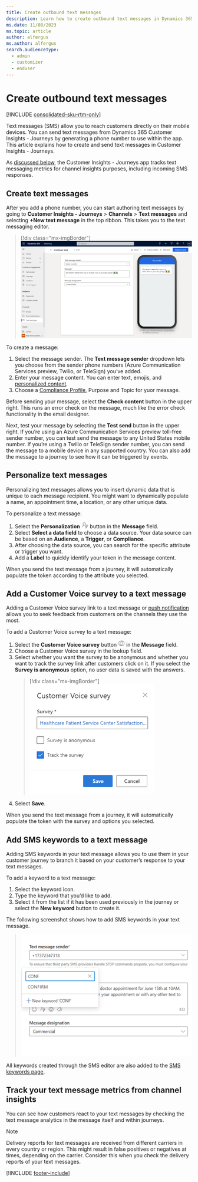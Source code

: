 ```yaml
---
title: Create outbound text messages
description: Learn how to create outbound text messages in Dynamics 365 Customer Insights - Journeys.
ms.date: 11/08/2023
ms.topic: article
author: alfergus
ms.author: alfergus
search.audienceType: 
  - admin
  - customizer
  - enduser
---
```


# Create outbound text messages

[!INCLUDE [consolidated-sku-rtm-only](./includes/consolidated-sku-rtm-only.md)]

Text messages (SMS) allow you to reach customers directly on their mobile devices. You can send text messages from Dynamics 365 Customer Insights - Journeys by generating a phone number to use within the app. This article explains how to create and send text messages in Customer Insights - Journeys.

As [discussed below](real-time-marketing-outbound-text-messaging.md#track-your-text-message-metrics-from-channel-insights), the Customer Insights - Journeys app tracks text messaging metrics for channel insights purposes, including incoming SMS responses.

## Create text messages

After you add a phone number, you can start authoring text messages by going to **Customer Insights - Journeys** > **Channels** > **Text messages** and selecting **+New text message** in the top ribbon. This takes you to the text messaging editor.

> [!div class="mx-imgBorder"]
> ![Text editor screenshot.](media/real-time-marketing-text-editor4.png "Text editor screenshot")

To create a message:

1. Select the message sender. The **Text message sender** dropdown lets you choose from the sender phone numbers (Azure Communication Services preview, Twilio, or TeleSign) you’ve added.
1. Enter your message content. You can enter text, emojis, and [personalized content](real-time-marketing-outbound-text-messaging.md#personalize-text-messages).
1. Choose a [Compliance Profile](customer-insights/journeys/real-time-marketing-compliance-settings#compliance-profiles), Purpose and Topic for yuor message. 

Before sending your message, select the **Check content** button in the upper right. This runs an error check on the message, much like the error check functionality in the email designer.

Next, test your message by selecting the **Test send** button in the upper right. If you’re using an Azure Communication Services preview toll-free sender number, you can test send the message to any United States mobile number. If you’re using a Twilio or TeleSign sender number, you can send the message to a mobile device in any supported country. You can also add the message to a journey to see how it can be triggered by events.

## Personalize text messages

Personalizing text messages allows you to insert dynamic data that is unique to each message recipient. You might want to dynamically populate a name, an appointment time, a location, or any other unique data.

To personalize a text message:

1. Select the **Personalization** ![The Personalization button.](media/real-time-marketing-personalization2.png "The Personalization button") button in the **Message** field.
1. Select **Select a data field** to choose a data source. Your data source can be based on an **Audience**, a **Trigger**, or **Compliance**.
1. After choosing the data source, you can search for the specific attribute or trigger you want.
1. Add a **Label** to quickly identify your token in the message content.

When you send the text message from a journey, it will automatically populate the token according to the attribute you selected.

## Add a Customer Voice survey to a text message

Adding a Customer Voice survey link to a text message or [push notification](real-time-marketing-push-notifications.md#add-a-customer-voice-survey-to-a-push-notification) allows you to seek feedback from customers on the channels they use the most.

To add a Customer Voice survey to a text message:

1. Select the **Customer Voice survey** button ![The Customer Voice survey button.](media/real-time-marketing-customer-voice.png "The Customer Voice survey button") in the **Message** field.
1. Choose a Customer Voice survey in the lookup field.
1. Select whether you want the survey to be anonymous and whether you want to track the survey link after customers click on it. If you select the **Survey is anonymous** option, no user data is saved with the answers.
    > [!div class="mx-imgBorder"]
    > ![Customer Voice survey options screenshot.](media/real-time-marketing-survey-options.png "Customer Voice survey options screenshot")
1. Select **Save**.

When you send the text message from a journey, it will automatically populate the token with the survey and options you selected.

## Add SMS keywords to a text message

Adding SMS keywords in your text message allows you to use them in your customer journey to branch it based on your customer’s response to your text messages.  
 
To add a keyword to a text message:
 
1. Select the keyword icon.
2. Type the keyword that you’d like to add.
3. Select it from the list if it has been used previously in the journey or select the **New keyword** button to create it.

The following screenshot shows how to add SMS keywords in your text message.

> ![Add SMS keywords screenshot](media/add-sms-keywords.png "[Add SMS keywords screenshot")
 
All keywords created through the SMS editor are also added to the [SMS keywords page](manage-sms-keywords.md ).
 
## Track your text message metrics from channel insights

You can see how customers react to your text messages by checking the text message analytics in the message itself and within journeys.

> [!NOTE]
> Delivery reports for text messages are received from different carriers in every country or region. This might result in false positives or negatives at times, depending on the carrier. Consider this when you check the delivery reports of your text messages.

[!INCLUDE [footer-include](./includes/footer-banner.md)]
